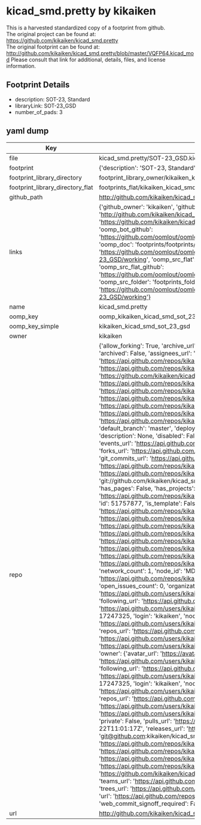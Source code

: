 # kicad_smd.pretty by kikaiken  
This is a harvested standardized copy of a footprint from github.  
The original project can be found at:  
https://github.com/kikaiken/kicad_smd.pretty  
The original footprint can be found at:
http://github.com/kikaiken/kicad_smd.pretty/blob/master/VQFP64.kicad_mod
Please consult that link for additional, details, files, and license information.  
## Footprint Details
* description: SOT-23, Standard  
* libraryLink: SOT-23_GSD  
* number_of_pads: 3  
## yaml dump  
| Key | Value |  
| --- | --- |  
| file | kicad_smd.pretty/SOT-23_GSD.kicad_mod |  
| footprint | {'description': 'SOT-23, Standard', 'libraryLink': 'SOT-23_GSD', 'number_of_pads': 3} |  
| footprint_library_directory | footprint_library_owner/kikaiken_kicad_smd.pretty |  
| footprint_library_directory_flat | footprints_flat/kikaiken_kicad_smd_sot_23_gsd/working |  
| github_path | http://github.com/kikaiken/kicad_smd.pretty/blob/master/SOT-23_GSD.kicad_mod |  
| links | {'github_owner': 'kikaiken', 'github_repo_name': 'kicad_smd.pretty', 'github_src': 'http://github.com/kikaiken/kicad_smd.pretty/blob/master/VQFP64.kicad_mod', 'github_src_repo': 'https://github.com/kikaiken/kicad_smd.pretty', 'oomp_bot': 'footprints/kikaiken_kicad_smd_sot_23_gsd/working', 'oomp_bot_github': 'https://github.com/oomlout/oomlout_oomp_footprint_bot/tree/main/footprints/kikaiken_kicad_smd_sot_23_gsd/working', 'oomp_doc': 'footprints/footprints/kikaiken/kicad_smd/SOT-23_GSD/working/', 'oomp_doc_github': 'https://github.com/oomlout/oomlout_oomp_footprint_doc/tree/main/footprints/footprints/kikaiken/kicad_smd/SOT-23_GSD/working', 'oomp_src_flat': 'footprints_flat/footprints_flat/kikaiken_kicad_smd_sot_23_gsd/working', 'oomp_src_flat_github': 'https://github.com/oomlout/oomlout_oomp_footprint_src/tree/main/footprints_flat/kikaiken_kicad_smd_sot_23_gsd/working', 'oomp_src_folder': 'footprints_folder/footprints_folder/kikaiken/kicad_smd/SOT-23_GSD/working', 'oomp_src_folder_github': 'https://github.com/oomlout/oomlout_oomp_footprint_src/tree/main/footprints_folder/kikaiken/kicad_smd/SOT-23_GSD/working'} |  
| name | kicad_smd.pretty |  
| oomp_key | oomp_kikaiken_kicad_smd_sot_23_gsd |  
| oomp_key_simple | kikaiken_kicad_smd_sot_23_gsd |  
| owner | kikaiken |  
| repo | {'allow_forking': True, 'archive_url': 'https://api.github.com/repos/kikaiken/kicad_smd.pretty/{archive_format}{/ref}', 'archived': False, 'assignees_url': 'https://api.github.com/repos/kikaiken/kicad_smd.pretty/assignees{/user}', 'blobs_url': 'https://api.github.com/repos/kikaiken/kicad_smd.pretty/git/blobs{/sha}', 'branches_url': 'https://api.github.com/repos/kikaiken/kicad_smd.pretty/branches{/branch}', 'clone_url': 'https://github.com/kikaiken/kicad_smd.pretty.git', 'collaborators_url': 'https://api.github.com/repos/kikaiken/kicad_smd.pretty/collaborators{/collaborator}', 'comments_url': 'https://api.github.com/repos/kikaiken/kicad_smd.pretty/comments{/number}', 'commits_url': 'https://api.github.com/repos/kikaiken/kicad_smd.pretty/commits{/sha}', 'compare_url': 'https://api.github.com/repos/kikaiken/kicad_smd.pretty/compare/{base}...{head}', 'contents_url': 'https://api.github.com/repos/kikaiken/kicad_smd.pretty/contents/{+path}', 'contributors_url': 'https://api.github.com/repos/kikaiken/kicad_smd.pretty/contributors', 'created_at': '2016-02-15T13:37:24Z', 'default_branch': 'master', 'deployments_url': 'https://api.github.com/repos/kikaiken/kicad_smd.pretty/deployments', 'description': None, 'disabled': False, 'downloads_url': 'https://api.github.com/repos/kikaiken/kicad_smd.pretty/downloads', 'events_url': 'https://api.github.com/repos/kikaiken/kicad_smd.pretty/events', 'fork': False, 'forks': 1, 'forks_count': 1, 'forks_url': 'https://api.github.com/repos/kikaiken/kicad_smd.pretty/forks', 'full_name': 'kikaiken/kicad_smd.pretty', 'git_commits_url': 'https://api.github.com/repos/kikaiken/kicad_smd.pretty/git/commits{/sha}', 'git_refs_url': 'https://api.github.com/repos/kikaiken/kicad_smd.pretty/git/refs{/sha}', 'git_tags_url': 'https://api.github.com/repos/kikaiken/kicad_smd.pretty/git/tags{/sha}', 'git_url': 'git://github.com/kikaiken/kicad_smd.pretty.git', 'has_discussions': False, 'has_downloads': True, 'has_issues': True, 'has_pages': False, 'has_projects': True, 'has_wiki': True, 'homepage': None, 'hooks_url': 'https://api.github.com/repos/kikaiken/kicad_smd.pretty/hooks', 'html_url': 'https://github.com/kikaiken/kicad_smd.pretty', 'id': 51757877, 'is_template': False, 'issue_comment_url': 'https://api.github.com/repos/kikaiken/kicad_smd.pretty/issues/comments{/number}', 'issue_events_url': 'https://api.github.com/repos/kikaiken/kicad_smd.pretty/issues/events{/number}', 'issues_url': 'https://api.github.com/repos/kikaiken/kicad_smd.pretty/issues{/number}', 'keys_url': 'https://api.github.com/repos/kikaiken/kicad_smd.pretty/keys{/key_id}', 'labels_url': 'https://api.github.com/repos/kikaiken/kicad_smd.pretty/labels{/name}', 'language': None, 'languages_url': 'https://api.github.com/repos/kikaiken/kicad_smd.pretty/languages', 'license': None, 'merges_url': 'https://api.github.com/repos/kikaiken/kicad_smd.pretty/merges', 'milestones_url': 'https://api.github.com/repos/kikaiken/kicad_smd.pretty/milestones{/number}', 'mirror_url': None, 'name': 'kicad_smd.pretty', 'network_count': 1, 'node_id': 'MDEwOlJlcG9zaXRvcnk1MTc1Nzg3Nw==', 'notifications_url': 'https://api.github.com/repos/kikaiken/kicad_smd.pretty/notifications{?since,all,participating}', 'open_issues': 0, 'open_issues_count': 0, 'organization': {'avatar_url': 'https://avatars.githubusercontent.com/u/17247325?v=4', 'events_url': 'https://api.github.com/users/kikaiken/events{/privacy}', 'followers_url': 'https://api.github.com/users/kikaiken/followers', 'following_url': 'https://api.github.com/users/kikaiken/following{/other_user}', 'gists_url': 'https://api.github.com/users/kikaiken/gists{/gist_id}', 'gravatar_id': '', 'html_url': 'https://github.com/kikaiken', 'id': 17247325, 'login': 'kikaiken', 'node_id': 'MDEyOk9yZ2FuaXphdGlvbjE3MjQ3MzI1', 'organizations_url': 'https://api.github.com/users/kikaiken/orgs', 'received_events_url': 'https://api.github.com/users/kikaiken/received_events', 'repos_url': 'https://api.github.com/users/kikaiken/repos', 'site_admin': False, 'starred_url': 'https://api.github.com/users/kikaiken/starred{/owner}{/repo}', 'subscriptions_url': 'https://api.github.com/users/kikaiken/subscriptions', 'type': 'Organization', 'url': 'https://api.github.com/users/kikaiken'}, 'owner': {'avatar_url': 'https://avatars.githubusercontent.com/u/17247325?v=4', 'events_url': 'https://api.github.com/users/kikaiken/events{/privacy}', 'followers_url': 'https://api.github.com/users/kikaiken/followers', 'following_url': 'https://api.github.com/users/kikaiken/following{/other_user}', 'gists_url': 'https://api.github.com/users/kikaiken/gists{/gist_id}', 'gravatar_id': '', 'html_url': 'https://github.com/kikaiken', 'id': 17247325, 'login': 'kikaiken', 'node_id': 'MDEyOk9yZ2FuaXphdGlvbjE3MjQ3MzI1', 'organizations_url': 'https://api.github.com/users/kikaiken/orgs', 'received_events_url': 'https://api.github.com/users/kikaiken/received_events', 'repos_url': 'https://api.github.com/users/kikaiken/repos', 'site_admin': False, 'starred_url': 'https://api.github.com/users/kikaiken/starred{/owner}{/repo}', 'subscriptions_url': 'https://api.github.com/users/kikaiken/subscriptions', 'type': 'Organization', 'url': 'https://api.github.com/users/kikaiken'}, 'private': False, 'pulls_url': 'https://api.github.com/repos/kikaiken/kicad_smd.pretty/pulls{/number}', 'pushed_at': '2017-02-22T11:01:17Z', 'releases_url': 'https://api.github.com/repos/kikaiken/kicad_smd.pretty/releases{/id}', 'size': 11, 'ssh_url': 'git@github.com:kikaiken/kicad_smd.pretty.git', 'stargazers_count': 0, 'stargazers_url': 'https://api.github.com/repos/kikaiken/kicad_smd.pretty/stargazers', 'statuses_url': 'https://api.github.com/repos/kikaiken/kicad_smd.pretty/statuses/{sha}', 'subscribers_count': 2, 'subscribers_url': 'https://api.github.com/repos/kikaiken/kicad_smd.pretty/subscribers', 'subscription_url': 'https://api.github.com/repos/kikaiken/kicad_smd.pretty/subscription', 'svn_url': 'https://github.com/kikaiken/kicad_smd.pretty', 'tags_url': 'https://api.github.com/repos/kikaiken/kicad_smd.pretty/tags', 'teams_url': 'https://api.github.com/repos/kikaiken/kicad_smd.pretty/teams', 'temp_clone_token': None, 'topics': [], 'trees_url': 'https://api.github.com/repos/kikaiken/kicad_smd.pretty/git/trees{/sha}', 'updated_at': '2016-02-15T13:37:24Z', 'url': 'https://api.github.com/repos/kikaiken/kicad_smd.pretty', 'visibility': 'public', 'watchers': 0, 'watchers_count': 0, 'web_commit_signoff_required': False} |  
| url | http://github.com/kikaiken/kicad_smd.pretty |  

